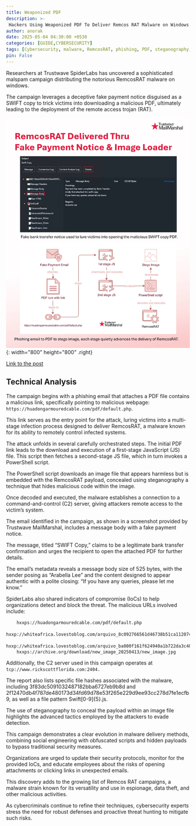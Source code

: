 ```yaml
---
title: Weaponized PDF
description: >-
 Hackers Using Weaponized PDF To Deliver Remcos RAT Malware on Windows
author: anorak
date: 2025-05-04 04:30:00 +0530
categories: [GUIDE,CYBERSECURITY]
tags: [Cybersecurity, malware, RemcosRAT, phishing, PDF, steganography, threat-intelligence]
pin: False
---
```


Researchers at Trustwave SpiderLabs has uncovered a sophisticated malspam campaign distributing the notorious RemcosRAT malware on windows.

The campaign leverages a deceptive fake payment notice disguised as a SWIFT copy to trick victims into downloading a malicious PDF, ultimately leading to the deployment of the remote access trojan (RAT).

![img](assets/img/202505/REMCOSRAT.jpg){: width="800" height="800"  .right}

[Link to the post](https://x.com/SpiderLabs/status/1918301964296749466)


## Technical Analysis

The campaign begins with a phishing email that attaches a PDF file contains a malicious link, specifically pointing to malicious webpage:` https://huadongarmouredcable.com/pdf/default.php`.

This link serves as the entry point for the attack, luring victims into a multi-stage infection process designed to deliver RemcosRAT, a malware known for its ability to remotely control infected systems.

The attack unfolds in several carefully orchestrated steps. The initial PDF link leads to the download and execution of a first-stage JavaScript (JS) file. This script then fetches a second-stage JS file, which in turn invokes a PowerShell script. 

The PowerShell script downloads an image file that appears harmless but is embedded with the RemcosRAT payload, concealed using steganography a technique that hides malicious code within the image.

Once decoded and executed, the malware establishes a connection to a command-and-control (C2) server, giving attackers remote access to the victim’s system.

The email identified in the campaign, as shown in a screenshot provided by Trustwave MailMarshal, includes a message body with a fake payment notice.

The message, titled “SWIFT Copy,” claims to be a legitimate bank transfer confirmation and urges the recipient to open the attached PDF for further details.

The email’s metadata reveals a message body size of 525 bytes, with the sender posing as “Arabella Lee” and the content designed to appear authentic with a polite closing: “If you have any queries, please let me know.”

SpiderLabs also shared indicators of compromise (IoCs) to help organizations detect and block the threat. The malicious URLs involved include:
```
    hxxps://huadongarmouredcable.com/pdf/default.php
    hxxp://whiteafrica.lovestoblog.com/arquivo_8c092766561d46738b51ca112074f5d9.txt
    hxxp://whiteafrica.lovestoblog.com/arquivo_ba000f161f624940a1b722da3c40e06b.txt
    hxxps://archive.org/download/new_image_20250413/new_image.jpg
```
Additionally, the C2 server used in this campaign operates at ` tcp://www.rickscottflorida.com:2404.`

The report also lists specific file hashes associated with the malware, including 3f83dc5091032487182bba6727eb9b8d and 2f12470db4f787de480173d34fd69d78e53f265e229d9ee93cc278d7fe1ecfb9, as well as a file pattern Swift[0-9]{5}.js.

The use of steganography to conceal the payload within an image file highlights the advanced tactics employed by the attackers to evade detection.

This campaign demonstrates a clear evolution in malware delivery methods, combining social engineering with obfuscated scripts and hidden payloads to bypass traditional security measures.

Organizations are urged to update their security protocols, monitor for the provided IoCs, and educate employees about the risks of opening attachments or clicking links in unexpected emails.

This discovery adds to the growing list of Remcos RAT campaigns, a malware strain known for its versatility and use in espionage, data theft, and other malicious activities.

As cybercriminals continue to refine their techniques, cybersecurity experts stress the need for robust defenses and proactive threat hunting to mitigate such risks.

